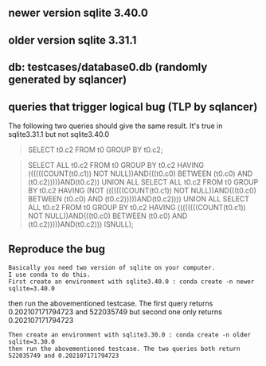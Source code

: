 ## newer version sqlite 3.40.0

## older version sqlite 3.31.1

## db: testcases/database0.db (randomly generated by sqlancer)

## queries that trigger logical bug (TLP by sqlancer)
The following two queries should give the same result. It's true in sqlite3.31.1 but not sqlite3.40.0
 > SELECT t0.c2 FROM t0 GROUP BY t0.c2;

 > SELECT ALL t0.c2 FROM t0 GROUP BY t0.c2 HAVING ((((((COUNT(t0.c1)) NOT NULL))AND(((t0.c0) BETWEEN (t0.c0) AND (t0.c2)))))AND(t0.c2)) UNION ALL SELECT ALL t0.c2 FROM t0 GROUP BY t0.c2 HAVING (NOT (((((((COUNT(t0.c1)) NOT NULL))AND(((t0.c0) BETWEEN (t0.c0) AND (t0.c2)))))AND(t0.c2)))) UNION ALL SELECT ALL t0.c2 FROM t0 GROUP BY t0.c2 HAVING ((((((((COUNT(t0.c1)) NOT NULL))AND(((t0.c0) BETWEEN (t0.c0) AND (t0.c2)))))AND(t0.c2))) ISNULL); 


## Reproduce the bug
    Basically you need two version of sqlite on your computer.
    I use conda to do this.
    First create an environment with sqlite3.40.0 : conda create -n newer sqlite=3.40.0
then run the abovementioned testcase. The first query returns 0.202107171794723 and 522035749 but second one only returns 0.202107171794723

    Then create an environment with sqlite3.30.0 : conda create -n older sqlite=3.30.0
    then run the abovementioned testcase. The two queries both return 522035749 and 0.202107171794723


